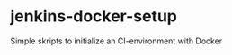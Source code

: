 jenkins-docker-setup
====================

Simple skripts to initialize an CI-environment with Docker
